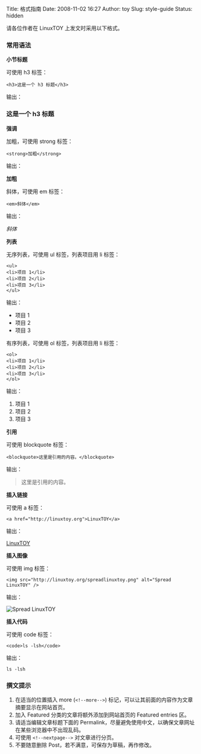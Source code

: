 Title: 格式指南
Date: 2008-11-02 16:27
Author: toy
Slug: style-guide
Status: hidden

请各位作者在 LinuxTOY 上发文时采用以下格式。

### 常用语法

**小节标题**

可使用 h3 标签：

`<h3>这是一个 h3 标题</h3>`

输出：

### 这是一个 h3 标题

**强调**

加粗，可使用 strong 标签：

`<strong>加粗</strong>`

输出：

**加粗**

斜体，可使用 em 标签：

`<em>斜体</em>`

输出：

*斜体*

**列表**

无序列表，可使用 ul 标签，列表项目用 li 标签：


    <ul>
    <li>项目 1</li>
    <li>项目 2</li>
    <li>项目 3</li>
    </ul>

输出：

-   项目 1
-   项目 2
-   项目 3

有序列表，可使用 ol 标签，列表项目用 li 标签：


    <ol>
    <li>项目 1</li>
    <li>项目 2</li>
    <li>项目 3</li>
    </ol>

输出：

1.  项目 1
2.  项目 2
3.  项目 3

**引用**

可使用 blockquote 标签：

`<blockquote>这里是引用的内容。</blockquote>`

输出：

> 这里是引用的内容。

**插入链接**

可使用 a 标签：

`<a href="http://linuxtoy.org">LinuxTOY</a>`

输出：

[LinuxTOY](http://linuxtoy.org)

**插入图像**

可使用 img 标签：

`<img src="http://linuxtoy.org/spreadlinuxtoy.png" alt="Spread LinuxTOY" />`

输出：

![Spread LinuxTOY](http://linuxtoy.org/spreadlinuxtoy.png)

**插入代码**

可使用 code 标签：

`<code>ls -lsh</code>`

输出：

`ls -lsh`

### 撰文提示

1.  在适当的位置插入 more (`<!--more-->`)
    标记，可以让其前面的内容作为文章摘要显示在网站首页。
2.  加入 Featured 分类的文章将额外添加到网站首页的 Featured entries 区。
3.  请适当编辑文章标题下面的
    Permalink，尽量避免使用中文，以确保文章网址在某些浏览器中不出现乱码。
4.  可使用 `<!--nextpage-->` 对文章进行分页。
5.  不要随意删除 Post，若不满意，可保存为草稿，再作修改。

